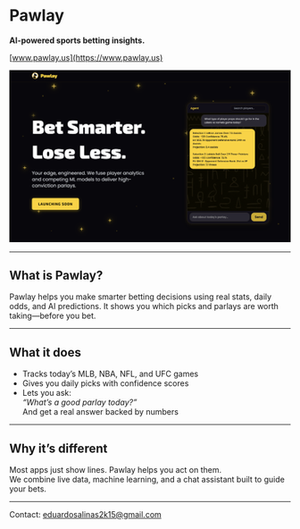 # Pawlay

**AI-powered sports betting insights.**

[www.pawlay.us](https://www.pawlay.us)

![Pawlay Hero](./assets/pawlayheropage.png)

---

## What is Pawlay?

Pawlay helps you make smarter betting decisions using real stats, daily odds, and AI predictions. It shows you which picks and parlays are worth taking—before you bet.

---

## What it does

- Tracks today’s MLB, NBA, NFL, and UFC games
- Gives you daily picks with confidence scores
- Lets you ask:  
  _“What’s a good parlay today?”_  
  And get a real answer backed by numbers

---

## Why it’s different

Most apps just show lines. Pawlay helps you act on them.  
We combine live data, machine learning, and a chat assistant built to guide your bets.

---

Contact: eduardosalinas2k15@gmail.com